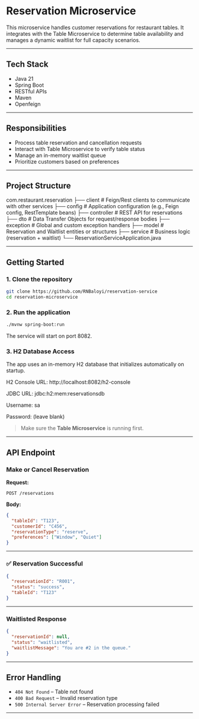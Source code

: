 # Reservation Microservice

This microservice handles customer reservations for restaurant tables. It integrates with the Table Microservice to determine table availability and manages a dynamic waitlist for full capacity scenarios.

---

## Tech Stack

- Java 21
- Spring Boot
- RESTful APIs
- Maven
- Openfeign

---

## Responsibilities

- Process table reservation and cancellation requests
- Interact with Table Microservice to verify table status
- Manage an in-memory waitlist queue
- Prioritize customers based on preferences

---

## Project Structure

com.restaurant.reservation
├── client # Feign/Rest clients to communicate with other services
├── config # Application configuration (e.g., Feign config, RestTemplate beans)
├── controller # REST API for reservations
├── dto # Data Transfer Objects for request/response bodies
├── exception # Global and custom exception handlers
├── model # Reservation and Waitlist entities or structures
├── service # Business logic (reservation + waitlist)
└── ReservationServiceApplication.java

---

## Getting Started

### 1. Clone the repository

```bash
git clone https://github.com/RNBaloyi/reservation-service
cd reservation-microservice
```

### 2. Run the application

```bash
./mvnw spring-boot:run
```
The service will start on port 8082.

### 3. H2 Database Access
The app uses an in-memory H2 database that initializes automatically on startup.

H2 Console URL: http://localhost:8082/h2-console

JDBC URL: jdbc:h2:mem:reservationsdb

Username: sa

Password: (leave blank)

> Make sure the **Table Microservice** is running first.

---

## API Endpoint

### Make or Cancel Reservation

**Request:**

```http
POST /reservations
```

**Body:**

```json
{
  "tableId": "T123",
  "customerId": "C456",
  "reservationType": "reserve",
  "preferences": ["Window", "Quiet"]
}
```

---

### ✅ Reservation Successful

```json
{
  "reservationId": "R001",
  "status": "success",
  "tableId": "T123"
}
```

---

### Waitlisted Response

```json
{
  "reservationId": null,
  "status": "waitlisted",
  "waitlistMessage": "You are #2 in the queue."
}
```

---

## Error Handling

- `404 Not Found` – Table not found
- `400 Bad Request` – Invalid reservation type
- `500 Internal Server Error` – Reservation processing failed

---


